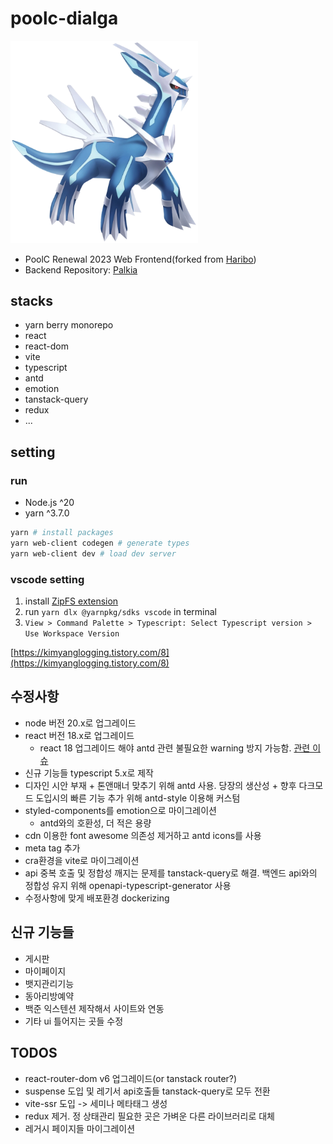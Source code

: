 # poolc-dialga

<img src="./images/dialga.webp" width="300px" title="Dialga" alt="Dialga"/>

- PoolC Renewal 2023 Web Frontend(forked from [Haribo](https://github.com/PoolC/Haribo))
- Backend Repository: [Palkia](https://github.com/PoolC/Palkia)

## stacks

- yarn berry monorepo
- react
- react-dom
- vite
- typescript
- antd
- emotion
- tanstack-query
- redux
- ...

## setting

### run

- Node.js ^20
- yarn ^3.7.0

```sh
yarn # install packages
yarn web-client codegen # generate types
yarn web-client dev # load dev server
```

### vscode setting

1. install [ZipFS extension](https://marketplace.visualstudio.com/items?itemName=arcanis.vscode-zipfs)
2. run `yarn dlx @yarnpkg/sdks vscode` in terminal
3. `View > Command Palette > Typescript: Select Typescript version > Use Workspace Version`

[https://kimyanglogging.tistory.com/8](https://kimyanglogging.tistory.com/8)

## 수정사항

- node 버전 20.x로 업그레이드
- react 버전 18.x로 업그레이드
  - react 18 업그레이드 해야 antd 관련 불필요한 warning 방지 가능함. [관련 이슈](https://github.com/ant-design/ant-design/issues/44994)
- 신규 기능들 typescript 5.x로 제작
- 디자인 시안 부재 + 톤앤매너 맞추기 위해 antd 사용. 당장의 생산성 + 향후 다크모드 도입시의 빠른 기능 추가 위해 antd-style 이용해 커스텀
- styled-components를 emotion으로 마이그레이션
  - antd와의 호환성, 더 적은 용량
- cdn 이용한 font awesome 의존성 제거하고 antd icons를 사용
- meta tag 추가
- cra환경을 vite로 마이그레이션
- api 중복 호출 및 정합성 깨지는 문제를 tanstack-query로 해결. 백엔드 api와의 정합성 유지 위해 openapi-typescript-generator 사용
- 수정사항에 맞게 배포환경 dockerizing

## 신규 기능들

- 게시판
- 마이페이지
- 뱃지관리기능
- 동아리방예약
- 백준 익스텐션 제작해서 사이트와 연동
- 기타 ui 틀어지는 곳들 수정

## TODOS

- react-router-dom v6 업그레이드(or tanstack router?)
- suspense 도입 및 레기서 api호출들 tanstack-query로 모두 전환
- vite-ssr 도입 -> 세미나 메타태그 생성
- redux 제거. 정 상태관리 필요한 곳은 가벼운 다른 라이브러리로 대체
- 레거시 페이지들 마이그레이션
